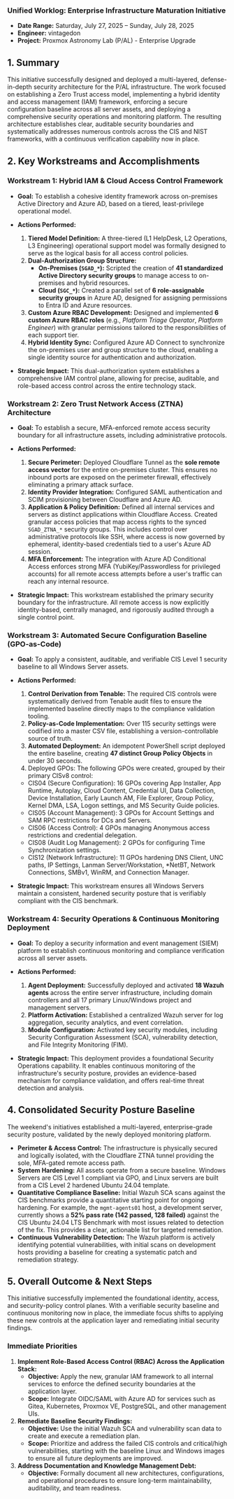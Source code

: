 ### **Unified Worklog: Enterprise Infrastructure Maturation Initiative**

* **Date Range:** Saturday, July 27, 2025 – Sunday, July 28, 2025
* **Engineer:** vintagedon
* **Project:** Proxmox Astronomy Lab (P/AL) - Enterprise Upgrade

## 1. Summary

This initiative successfully designed and deployed a multi-layered, defense-in-depth security architecture for the P/AL infrastructure. The work focused on establishing a Zero Trust access model, implementing a hybrid identity and access management (IAM) framework, enforcing a secure configuration baseline across all server assets, and deploying a comprehensive security operations and monitoring platform. The resulting architecture establishes clear, auditable security boundaries and systematically addresses numerous controls across the CIS and NIST frameworks, with a continuous verification capability now in place.

## 2. Key Workstreams and Accomplishments

### Workstream 1: Hybrid IAM & Cloud Access Control Framework

* **Goal:** To establish a cohesive identity framework across on-premises Active Directory and Azure AD, based on a tiered, least-privilege operational model.
* **Actions Performed:**
    1. **Tiered Model Definition:** A three-tiered (L1 HelpDesk, L2 Operations, L3 Engineering) operational support model was formally designed to serve as the logical basis for all access control policies.
    2. **Dual-Authorization Group Structure:**
        * **On-Premises (`SGAD_*`):** Scripted the creation of **41 standardized Active Directory security groups** to manage access to on-premises and hybrid resources.
        * **Cloud (`SGC_*`):** Created a parallel set of **6 role-assignable security groups** in Azure AD, designed for assigning permissions to Entra ID and Azure resources.
    3. **Custom Azure RBAC Development:** Designed and implemented **6 custom Azure RBAC roles** (e.g., *Platform Triage Operator*, *Platform Engineer*) with granular permissions tailored to the responsibilities of each support tier.
    4. **Hybrid Identity Sync:** Configured Azure AD Connect to synchronize the on-premises user and group structure to the cloud, enabling a single identity source for authentication and authorization.

* **Strategic Impact:** This dual-authorization system establishes a comprehensive IAM control plane, allowing for precise, auditable, and role-based access control across the entire technology stack.

### Workstream 2: Zero Trust Network Access (ZTNA) Architecture

* **Goal:** To establish a secure, MFA-enforced remote access security boundary for all infrastructure assets, including administrative protocols.
* **Actions Performed:**
    1. **Secure Perimeter:** Deployed Cloudflare Tunnel as the **sole remote access vector** for the entire on-premises cluster. This ensures no inbound ports are exposed on the perimeter firewall, effectively eliminating a primary attack surface.
    2. **Identity Provider Integration:** Configured SAML authentication and SCIM provisioning between Cloudflare and Azure AD.
    3. **Application & Policy Definition:** Defined all internal services and servers as distinct applications within Cloudflare Access. Created granular access policies that map access rights to the synced `SGAD_ZTNA_*` security groups. This includes control over administrative protocols like SSH, where access is now governed by ephemeral, identity-based credentials tied to a user's Azure AD session.
    4. **MFA Enforcement:** The integration with Azure AD Conditional Access enforces strong MFA (YubiKey/Passwordless for privileged accounts) for all remote access attempts before a user's traffic can reach any internal resource.

* **Strategic Impact:** This workstream established the primary security boundary for the infrastructure. All remote access is now explicitly identity-based, centrally managed, and rigorously audited through a single control point.

### Workstream 3: Automated Secure Configuration Baseline (GPO-as-Code)

* **Goal:** To apply a consistent, auditable, and verifiable CIS Level 1 security baseline to all Windows Server assets.
* **Actions Performed:**
    1. **Control Derivation from Tenable:** The required CIS controls were systematically derived from Tenable audit files to ensure the implemented baseline directly maps to the compliance validation tooling.
    2. **Policy-as-Code Implementation:** Over 115 security settings were codified into a master CSV file, establishing a version-controllable source of truth.
    3. **Automated Deployment:** An idempotent PowerShell script deployed the entire baseline, creating **47 distinct Group Policy Objects** in under 30 seconds.
    4. Deployed GPOs: The following GPOs were created, grouped by their primary CISv8 control:
  * CIS04 (Secure Configuration): 16 GPOs covering App Installer, App Runtime, Autoplay, Cloud Content, Credential UI, Data Collection, Device Installation, Early Launch AM, File Explorer, Group Policy, Kernel DMA, LSA, Logon settings, and MS Security Guide policies.
  * CIS05 (Account Management): 3 GPOs for Account Settings and SAM RPC restrictions for DCs and Servers.
  * CIS06 (Access Control): 4 GPOs managing Anonymous access restrictions and credential delegation.
  * CIS08 (Audit Log Management): 2 GPOs for configuring Time Synchronization settings.
  * CIS12 (Network Infrastructure): 11 GPOs hardening DNS Client, UNC paths, IP Settings, Lanman Server/Workstation, *NetBT, Network Connections, SMBv1, WinRM, and Connection Manager.

* **Strategic Impact:** This workstream ensures all Windows Servers maintain a consistent, hardened security posture that is verifiably compliant with the CIS benchmark.

### Workstream 4: Security Operations & Continuous Monitoring Deployment

* **Goal:** To deploy a security information and event management (SIEM) platform to establish continuous monitoring and compliance verification across all server assets.
* **Actions Performed:**
    1. **Agent Deployment:** Successfully deployed and activated **18 Wazuh agents** across the entire server infrastructure, including domain controllers and all 17 primary Linux/Windows project and management servers.
    2. **Platform Activation:** Established a centralized Wazuh server for log aggregation, security analytics, and event correlation.
    3. **Module Configuration:** Activated key security modules, including Security Configuration Assessment (SCA), vulnerability detection, and File Integrity Monitoring (FIM).

* **Strategic Impact:** This deployment provides a foundational Security Operations capability. It enables continuous monitoring of the infrastructure's security posture, provides an evidence-based mechanism for compliance validation, and offers real-time threat detection and analysis.

## 4. Consolidated Security Posture Baseline

The weekend's initiatives established a multi-layered, enterprise-grade security posture, validated by the newly deployed monitoring platform.

* **Perimeter & Access Control:** The infrastructure is physically secured and logically isolated, with the Cloudflare ZTNA tunnel providing the sole, MFA-gated remote access path.
* **System Hardening:** All assets operate from a secure baseline. Windows Servers are CIS Level 1 compliant via GPO, and Linux servers are built from a CIS Level 2 hardened Ubuntu 24.04 template.
* **Quantitative Compliance Baseline:** Initial Wazuh SCA scans against the CIS benchmarks provide a quantitative starting point for ongoing hardening. For example, the `mgmt-agents01` host, a development server, currently shows a **52% pass rate (142 passed, 128 failed)** against the CIS Ubuntu 24.04 LTS Benchmark with most issues related to detection of the fix. This provides a clear, actionable list for targeted remediation.
* **Continuous Vulnerability Detection:** The Wazuh platform is actively identifying potential vulnerabilities, with initial scans on development hosts providing a baseline for creating a systematic patch and remediation strategy.

## 5. Overall Outcome & Next Steps

This initiative successfully implemented the foundational identity, access, and security-policy control planes. With a verifiable security baseline and continuous monitoring now in place, the immediate focus shifts to applying these new controls at the application layer and remediating initial security findings.

### **Immediate Priorities**

1. **Implement Role-Based Access Control (RBAC) Across the Application Stack:**
    * **Objective:** Apply the new, granular IAM framework to all internal services to enforce the defined security boundaries at the application layer.
    * **Scope:** Integrate OIDC/SAML with Azure AD for services such as Gitea, Kubernetes, Proxmox VE, PostgreSQL, and other management UIs.
2. **Remediate Baseline Security Findings:**
    * **Objective:** Use the initial Wazuh SCA and vulnerability scan data to create and execute a remediation plan.
    * **Scope:** Prioritize and address the failed CIS controls and critical/high vulnerabilities, starting with the baseline Linux and Windows images to ensure all future deployments are improved.
3. **Address Documentation and Knowledge Management Debt:**
    * **Objective:** Formally document all new architectures, configurations, and operational procedures to ensure long-term maintainability, auditability, and team readiness.
